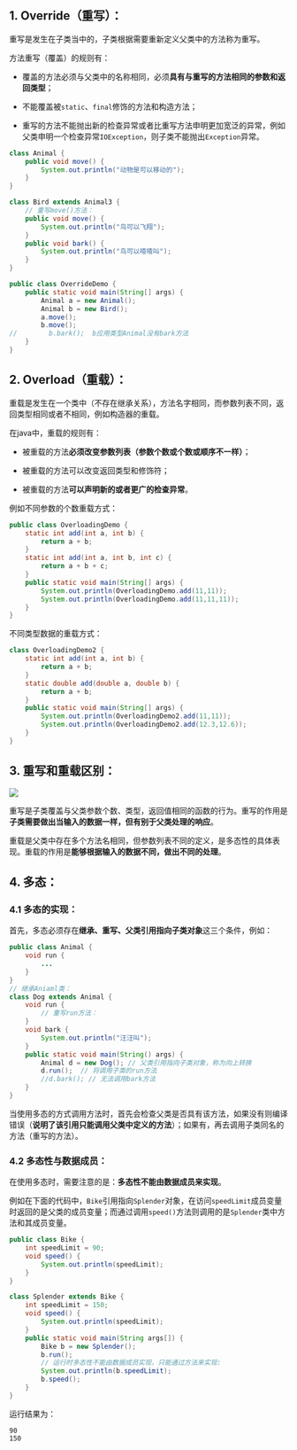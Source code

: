 ## 1. Override（重写）：

重写是发生在子类当中的，子类根据需要重新定义父类中的方法称为重写。

方法重写（覆盖）的规则有：

- 覆盖的方法必须与父类中的名称相同，必须**具有与重写的方法相同的参数和返回类型**；

- 不能覆盖被`static`、`final`修饰的方法和构造方法；

- 重写的方法不能抛出新的检查异常或者比重写方法申明更加宽泛的异常，例如父类申明一个检查异常`IOException`，则子类不能抛出`Exception`异常。


```java
class Animal {
    public void move() {
        System.out.println("动物是可以移动的");
    }
}

class Bird extends Animal3 {
	// 重写move()方法：
    public void move() {
        System.out.println("鸟可以飞翔");
    }
    public void bark() {
        System.out.println("鸟可以喳喳叫");
    }
}

public class OverrideDemo {
    public static void main(String[] args) {
        Animal a = new Animal();
        Animal b = new Bird();
        a.move();
        b.move();
//        b.bark();  b应用类型Animal没有bark方法
    }
}
```

## 2. Overload（重载）：

重载是发生在一个类中（不存在继承关系），方法名字相同，而参数列表不同，返回类型相同或者不相同，例如构造器的重载。

在java中，重载的规则有：

- 被重载的方法**必须改变参数列表（参数个数或个数或顺序不一样）**；

- 被重载的方法可以改变返回类型和修饰符；

- 被重载的方法**可以声明新的或者更广的检查异常**。


例如不同参数的个数重载方式：

```java
public class OverloadingDemo {
    static int add(int a, int b) {
        return a + b;
    }
    static int add(int a, int b, int c) {
        return a + b + c;
    }
    public static void main(String[] args) {
        System.out.println(OverloadingDemo.add(11,11));
        System.out.println(OverloadingDemo.add(11,11,11));
    }
}
```

不同类型数据的重载方式：

```java
class OverloadingDemo2 {
    static int add(int a, int b) {
        return a + b;
    }
    static double add(double a, double b) {
        return a + b;
    }
    public static void main(String[] args) {
        System.out.println(OverloadingDemo2.add(11,11));
        System.out.println(OverloadingDemo2.add(12.3,12.6));
    }
}
```

## 3. 重写和重载区别：

![](http://pan.pushy.site/_uploads/files/olAndor.jpg)

重写是子类覆盖与父类参数个数、类型，返回值相同的函数的行为。重写的作用是**子类需要做出当输入的数据一样，但有别于父类处理的响应**。

重载是父类中存在多个方法名相同，但参数列表不同的定义，是多态性的具体表现。重载的作用是**能够根据输入的数据不同，做出不同的处理**。


## 4. 多态：

### 4.1 多态的实现：

首先，多态必须存在**继承、重写、父类引用指向子类对象**这三个条件，例如：

```java
public class Animal {
	void run {
    	...
    }
}
// 继承Aniaml类：
class Dog extends Animal {
	void run {
	    // 重写run方法：
    }
    void bark {
    	System.out.println("汪汪叫");
    }
    public static void main(String() args) {
    	Animal d = new Dog(); // 父类引用指向子类对象，称为向上转换
        d.run();  // 将调用子类的run方法
        //d.bark(); // 无法调用bark方法
    }
}
```

当使用多态的方式调用方法时，首先会检查父类是否具有该方法，如果没有则编译错误（**说明了该引用只能调用父类中定义的方法**）；如果有，再去调用子类同名的方法（重写的方法）。


### 4.2 多态性与数据成员：

在使用多态时，需要注意的是：**多态性不能由数据成员来实现**。

例如在下面的代码中，`Bike`引用指向`Splender`对象，在访问`speedLimit`成员变量时返回的是父类的成员变量；而通过调用`speed()`方法则调用的是`Splender`类中方法和其成员变量。

```java
public class Bike {
    int speedLimit = 90;
    void speed() {
        System.out.println(speedLimit);
    }
}

class Splender extends Bike {
    int speedLimit = 150;
    void speed() {
        System.out.println(speedLimit);
    }
    public static void main(String args[]) {
        Bike b = new Splender();
        b.run();
        // 运行时多态性不能由数据成员实现，只能通过方法来实现:
        System.out.println(b.speedLimit);
        b.speed();
    }
}
```

运行结果为：

```
90
150
```